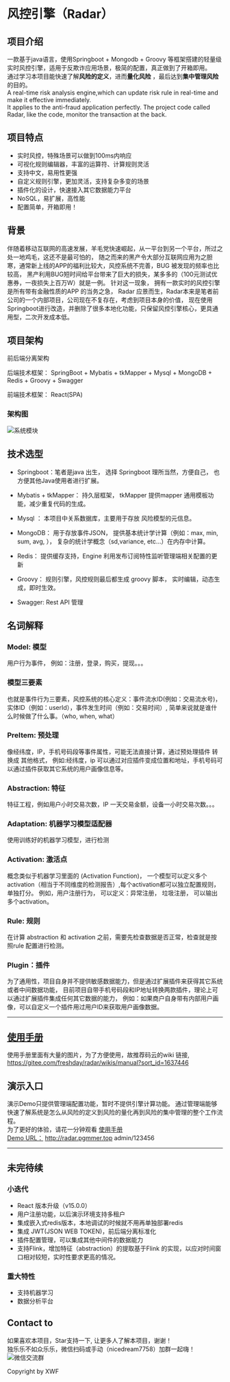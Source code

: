 # 风控引擎（Radar）
## 项目介绍
 一款基于java语言，使用Springboot + Mongodb + Groovy 等框架搭建的轻量级实时风控引擎，适用于反欺诈应用场景，极简的配置，真正做到了开箱即用。     
 通过学习本项目能快速了解**风险的定义**，进而**量化风险** ，最后达到**集中管理风险**的目的。   
A real-time risk analysis engine,which can update risk rule in real-time and make it effective immediately.  
It applies to the anti-fraud application perfectly. 
The project code called Radar, like the code, monitor the transaction at the back.
## 项目特点

 * 实时风控，特殊场景可以做到100ms内响应
 * 可视化规则编辑器，丰富的运算符、计算规则灵活
 * 支持中文，易用性更强
 * 自定义规则引擎，更加灵活，支持复杂多变的场景
 * 插件化的设计，快速接入其它数据能力平台
 * NoSQL，易扩展，高性能
 * 配置简单，开箱即用！

## 背景
  伴随着移动互联网的高速发展，羊毛党快速崛起，从一平台到另一个平台，所过之处一地鸡毛，这还不是最可怕的，
  随之而来的黑产令大部分互联网应用为之胆寒，通常新上线的APP的福利比较大，风控系统不完善，BUG 被发现的频率也比较高，
  黑产利用BUG短时间给平台带来了巨大的损失，某多多的（100元测试优惠券，一夜损失上百万W）就是一例。 
  针对这一现象， 拥有一款实时的风控引擎是所有带有金融性质的APP 的当务之急，
  Radar 应景而生，Radar本来是笔者前公司的一个内部项目，公司现在不复存在，考虑到项目本身的价值，
  现在使用Springboot进行改造，并删除了很多本地化功能，只保留风控引擎核心，更具通用型，二次开发成本低。

## 项目架构

前后端分离架构

后端技术框架： SpringBoot + Mybatis + tkMapper + Mysql +  MongoDB + Redis + Groovy + Swagger

前端技术框架： React(SPA) 

### 架构图
![系统模块](http://www.pgmmer.top/radar/sys_model_arch.png)

## 技术选型
* Springboot：笔者是java 出生， 选择 Springboot 理所当然，方便自己， 也方便其他Java使用者进行扩展。

* Mybatis + tkMapper： 持久层框架， tkMapper 提供mapper 通用模板功能，减少重复代码的生成。

* Mysql ： 本项目中关系数据库，主要用于存放 风险模型的元信息。

* MongoDB： 用于存放事件JSON， 提供基本统计学计算（例如：max, min, sum, avg, ），
复杂的统计学概念（sd,variance, etc...）在内存中计算。

* Redis： 提供缓存支持，Engine 利用发布订阅特性监听管理端相关配置的更新

* Groovy： 规则引擎，风控规则最后都生成 groovy 脚本， 实时编辑，动态生成，即时生效。

* Swagger:  Rest API 管理

## 名词解释
### Model: 模型
  用户行为事件， 例如：注册，登录，购买，提现。。。
### 模型三要素 
  也就是事件行为三要素，风控系统的核心定义：事件流水ID(例如：交易流水号)，实体ID（例如：userId），事件发生时间（例如：交易时间）,
  简单来说就是谁什么时候做了什么事。（who, when, what）
### PreItem: 预处理 
 像经纬度，IP，手机号码段等事件属性，可能无法直接计算，通过预处理插件 转换成 其他格式，
 例如:经纬度，ip 可以通过对应插件变成位置和地址，手机号码可以通过插件获取其它系统的用户画像信息等。  
### Abstraction: 特征
特征工程，例如用户小时交易次数，IP 一天交易金额，设备一小时交易次数。。。
### Adaptation: 机器学习模型适配器
 使用训练好的机器学习模型，进行检测
### Activation: 激活点
概念类似于机器学习里面的 (Activation Function)， 一个模型可以定义多个 activation（相当于不同维度的检测报告）,每个activation都可以独立配置规则，单独打分。
例如，用户注册行为， 可以定义：异常注册， 垃圾注册， 可以输出多个activation。
### Rule: 规则
在计算 abstraction 和 activation 之前，需要先检查数据是否正常，检查就是按照rule 配置进行检测。
### Plugin：插件
 为了通用性，项目自身并不提供敏感数据能力，但是通过扩展插件来获得其它系统或者中间数据功能，
 目前项目自带手机号码段和IP地址转换两款插件，理论上可以通过扩展插件集成任何其它数据的能力，
 例如：如果商户自身带有内部用户画像，可以自定义一个插件用过用户ID来获取用户画像数据。

---

## [使用手册](https://gitee.com/freshday/radar/wikis/manual?sort_id=1637446)
使用手册里面有大量的图片，为了方便使用，故推荐码云的wiki 链接,  
https://gitee.com/freshday/radar/wikis/manual?sort_id=1637446


## 演示入口
演示Demo只提供管理端配置功能，暂时不提供引擎计算功能。
通过管理端能够快速了解系统是怎么从风险的定义到风险的量化再到风险的集中管理的整个工作流程。  
为了更好的体验，请花一分钟观看 [使用手册](https://gitee.com/freshday/radar/wikis/manual?sort_id=1637446)  
[Demo URL：](http://radar.pgmmer.top) http://radar.pgmmer.top
admin/123456

---
## 未完待续
### 小迭代
* React 版本升级（v15.0.0）
* 用户注册功能，以后演示环境支持多租户
* 集成嵌入式redis版本，本地调试的时候就不用再单独部署redis
* 集成 JWT(JSON WEB TOKEN)，前后端分离标准化
* 插件配置管理，可以集成其他中间件的数据能力
* 支持Flink，增加特征（abstraction）的提取基于Flink 的实现，以应对时间窗口相对较短，实时性要求更高的情况。
### 重大特性
* 支持机器学习
* 数据分析平台

## Contact to

 如果喜欢本项目，Star支持一下, 让更多人了解本项目，谢谢！   
 独乐乐不如众乐乐，微信扫码或手动（nicedream7758）加群一起嗨！   
 ![微信交流群](http://radar.pgmmer.top/radar/wx2.jpg)
 
 Copyright by XWF
